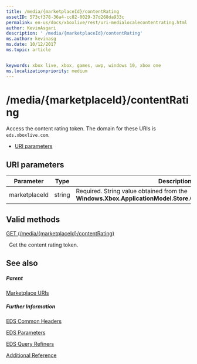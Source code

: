 ```yaml
---
title: /media/{marketplaceId}/contentRating
assetID: 573cf378-36a4-cc82-0029-37d268da933c
permalink: en-us/docs/xboxlive/rest/uri-medialocalecontentrating.html
author: KevinAsgari
description: ' /media/{marketplaceId}/contentRating'
ms.author: kevinasg
ms.date: 10/12/2017
ms.topic: article


keywords: xbox live, xbox, games, uwp, windows 10, xbox one
ms.localizationpriority: medium
---
```



# /media/{marketplaceId}/contentRating
Access the content rating token. 
The domain for these URIs is `eds.xboxlive.com`.
 
  * [URI parameters](#ID4EV)
 
<a id="ID4EV"></a>

 
## URI parameters
 
| Parameter| Type| Description| 
| --- | --- | --- | 
| marketplaceId| string| Required. String value obtained from the <b>Windows.Xbox.ApplicationModel.Store.Configuration.MarketplaceId</b>.| 
  
<a id="ID4EUB"></a>

 
## Valid methods

[GET (/media/{marketplaceId}/contentRating)](uri-medialocalecontentratingget.md)

&nbsp;&nbsp;Get the content rating token.
 
<a id="ID4E5B"></a>

 
## See also
 
<a id="ID4EAC"></a>

 
##### Parent 

[Marketplace URIs](atoc-reference-marketplace.md)

  
<a id="ID4EKC"></a>

 
##### Further Information 

[EDS Common Headers](../../additional/edscommonheaders.md)

 [EDS Parameters](../../additional/edsparameters.md)

 [EDS Query Refiners](../../additional/edsqueryrefiners.md)

 [Additional Reference](../../additional/atoc-xboxlivews-reference-additional.md)

   